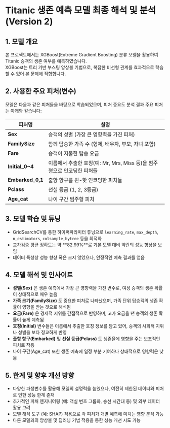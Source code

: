 # Titanic 생존 예측 모델 최종 해석 및 분석 (Version 2)

## 1. 모델 개요  
본 프로젝트에서는 XGBoost(Extreme Gradient Boosting) 분류 모델을 활용하여 Titanic 승객의 생존 여부를 예측하였습니다.  
XGBoost는 트리 기반 부스팅 앙상블 기법으로, 복잡한 비선형 관계를 효과적으로 학습할 수 있어 본 문제에 적합합니다.

## 2. 사용한 주요 피처(변수)  
모델은 다음과 같은 피처들을 바탕으로 학습되었으며, 피처 중요도 분석 결과 주요 피처는 아래와 같습니다:

| 피처명        | 설명                                  |
|---------------|-------------------------------------|
| **Sex**       | 승객의 성별 (가장 큰 영향력을 가진 피처)          |
| **FamilySize**| 함께 탑승한 가족 수 (형제, 배우자, 부모, 자녀 포함)   |
| **Fare**      | 승객이 지불한 탑승 요금                   |
| **Initial_0~4**| 이름에서 추출한 호칭(예: Mr, Mrs, Miss 등)을 범주형으로 인코딩한 피처들 |
| **Embarked_0,1**| 출항 항구를 원-핫 인코딩한 피처들            |
| **Pclass**    | 선실 등급 (1, 2, 3등급)                   |
| **Age_cat**   | 나이 구간 범주형 피처                      |

## 3. 모델 학습 및 튜닝  
- GridSearchCV를 통한 하이퍼파라미터 튜닝으로 `learning_rate`, `max_depth`, `n_estimators`, `colsample_bytree` 등을 최적화  
- 교차검증 평균 정확도는 약 **82.99%**로 기본 모델 대비 약간의 성능 향상을 보임  
- 데이터 특성상 성능 향상 폭은 크지 않았으나, 안정적인 예측 결과를 얻음

## 4. 모델 해석 및 인사이트  
- **성별(Sex)** 은 생존 예측에서 가장 큰 영향력을 가진 변수로, 여성 승객의 생존 확률이 상대적으로 매우 높음  
- **가족 크기(FamilySize)** 도 중요한 피처로 나타났으며, 가족 단위 탑승객의 생존 확률이 영향을 받는 것으로 해석됨  
- **요금(Fare)** 은 경제적 지위를 간접적으로 반영하며, 고가 요금을 낸 승객의 생존 확률이 높게 예측됨  
- **호칭(Initial)** 변수들은 이름에서 추출한 호칭 정보를 담고 있어, 승객의 사회적 지위나 성별을 보다 정교하게 반영  
- **출항 항구(Embarked)** 및 **선실 등급(Pclass)** 도 생존율에 영향을 주는 보조적인 피처로 작용  
- 나이 구간(Age_cat) 또한 생존 예측에 일정 부분 기여하나 상대적으로 영향력은 낮음

## 5. 한계 및 향후 개선 방향  
- 다양한 파생변수를 활용해 모델의 설명력을 높였으나, 여전히 제한된 데이터와 피처로 인한 성능 한계 존재  
- 추가적인 피처 엔지니어링 (예: 객실 번호 그룹화, 승선 시간대 등) 및 외부 데이터 활용 고려  
- 모델 해석 도구 (예: SHAP) 적용으로 각 피처가 개별 예측에 미치는 영향 분석 가능  
- 다른 모델과의 앙상블 및 딥러닝 기법 적용을 통한 성능 개선 시도 가능  

